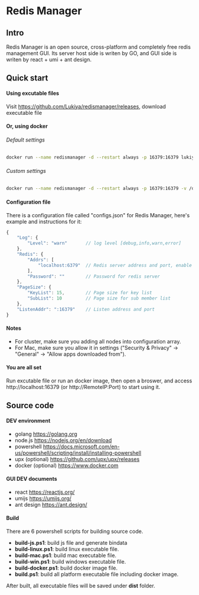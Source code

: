 # Redis Manager
## Intro

Redis Manager is an open source, cross-platform and completely free redis management GUI. Its server host side is writen by GO, and GUI side is writen by react + umi + ant design.

## Quick start
#### Using excutable files
Visit https://github.com/Lukiya/redismanager/releases, download executable file
#### Or, using docker
###### Default settings
``` bash
docker run --name redismanager -d --restart always -p 16379:16379 lukiya/redismanager
```
###### Custom settings
``` bash
docker run --name redismanager -d --restart always -p 16379:16379 -v /data/redismanager/configs.json:/app/configs.json lukiya/redismanager
```
#### Configuration file
There is a configuration file called "configs.json" for Redis Manager, here's example and instructions for it:
``` javascript
{
    "Log": {
        "Level": "warn"       // log level [debug,info,warn,error]
    },
    "Redis": {
        "Addrs": [
            "localhost:6379"  // Redis server address and port, enable cluster support by adding all nodes into this array
        ],
        "Password": ""        // Password for redis server
    },
    "PageSize": {
        "KeyList": 15,        // Page size for key list
        "SubList": 10         // Page size for sub member list
    },
    "ListenAddr": ":16379"    // Listen address and port
}
```
#### Notes
* For cluster, make sure you adding all nodes into configuration array.
* For Mac, make sure you allow it in settings ("Security & Privacy" -> "General" -> "Allow apps downloaded from").
#### You are all set
Run excutable file or run an docker image, then open a broswer, and access http://localhost:16379 (or http://RemoteIP:Port) to start using it.


## Source code
#### DEV environment
* golang https://golang.org
* node.js https://nodejs.org/en/download
* powershell https://docs.microsoft.com/en-us/powershell/scripting/install/installing-powershell
* upx (optional) https://github.com/upx/upx/releases
* docker (optional) https://www.docker.com
#### GUI DEV documents
* react https://reactjs.org/
* umijs https://umijs.org/
* ant design https://ant.design/
#### Build
There are 6 powershell scripts for building source code.
* **build-js.ps1**: build js file and generate bindata
* **build-linux.ps1**: build linux executable file.
* **build-mac.ps1**: build mac executable file.
* **build-win.ps1**: build windows executable file.
* **build-docker.ps1**: build docker image file.
* **build.ps1**: build all platform executable file including docker image.

After built, all executable files will be saved under **dist** folder.
